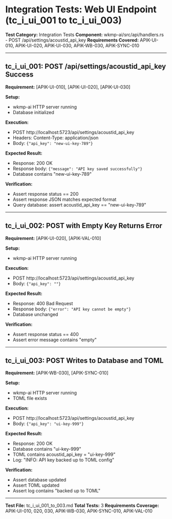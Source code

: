 # Integration Tests: Web UI Endpoint (tc_i_ui_001 to tc_i_ui_003)

**Test Category:** Integration Tests
**Component:** wkmp-ai/src/api/handlers.rs - POST /api/settings/acoustid_api_key
**Requirements Covered:** APIK-UI-010, APIK-UI-020, APIK-UI-030, APIK-WB-030, APIK-SYNC-010

---

## tc_i_ui_001: POST /api/settings/acoustid_api_key Success

**Requirement:** [APIK-UI-010], [APIK-UI-020], [APIK-UI-030]

**Setup:**
- wkmp-ai HTTP server running
- Database initialized

**Execution:**
- POST http://localhost:5723/api/settings/acoustid_api_key
- Headers: Content-Type: application/json
- Body: `{"api_key": "new-ui-key-789"}`

**Expected Result:**
- Response: 200 OK
- Response body: `{"message": "API key saved successfully"}`
- Database contains "new-ui-key-789"

**Verification:**
- Assert response status == 200
- Assert response JSON matches expected format
- Query database: assert acoustid_api_key == "new-ui-key-789"

---

## tc_i_ui_002: POST with Empty Key Returns Error

**Requirement:** [APIK-UI-020], [APIK-VAL-010]

**Setup:**
- wkmp-ai HTTP server running

**Execution:**
- POST http://localhost:5723/api/settings/acoustid_api_key
- Body: `{"api_key": ""}`

**Expected Result:**
- Response: 400 Bad Request
- Response body: `{"error": "API key cannot be empty"}`
- Database unchanged

**Verification:**
- Assert response status == 400
- Assert error message contains "empty"

---

## tc_i_ui_003: POST Writes to Database and TOML

**Requirement:** [APIK-WB-030], [APIK-SYNC-010]

**Setup:**
- wkmp-ai HTTP server running
- TOML file exists

**Execution:**
- POST http://localhost:5723/api/settings/acoustid_api_key
- Body: `{"api_key": "ui-key-999"}`

**Expected Result:**
- Response: 200 OK
- Database contains "ui-key-999"
- TOML contains acoustid_api_key = "ui-key-999"
- Log: "INFO: API key backed up to TOML config"

**Verification:**
- Assert database updated
- Assert TOML updated
- Assert log contains "backed up to TOML"

---

**Test File:** tc_i_ui_001_to_003.md
**Total Tests:** 3
**Requirements Coverage:** APIK-UI-010, 020, 030, APIK-WB-030, APIK-SYNC-010, APIK-VAL-010
